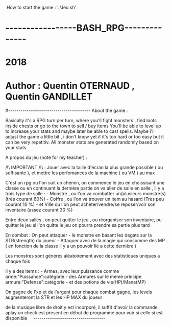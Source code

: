  How to start the game : './Jeu.sh'
 
# -----------------BASH_RPG--------------
#                   2018
# Author : Quentin OTERNAUD , Quentin GANDILLET         
#----------------------------------------
About the game : 

Basically it's a RPG turn per turn, where you'll fight monsters , find loots inside chests or go to the town to sell / buy items
You'll be able to level up to increase your stats and maybe later be able to cast spells.
Maybe i'll adjust the game a little bit , i don't know yet if it's too hard or too easy but it can be very repetitiv.
All monster stats are generated randomly based on your stats.

A propos du jeu (note for my teacher) : 

/!\ IMPORTANT /!\ : Jouer avec la taille d'écran la plus grande possible ( ou suffisante ), et mettre les perfomances de la machine ( ou VM ) au max 


C'est un rpg ou l'on suit un chemin, on commence le jeu en choissisant une classe ou en continuant la dernière partie
on va aller de salle en salle , il y a trois type de salle :
	- Monstre , ou l'on va combatter un/plusieurs monstre(s) (très courant 60%)
	- Coffre , ou l'on va trouver un item au hasard          (Très peu courant 10 %)
	- et Ville ou l'on peut acheter/vendre/se reposer/voir son inventaire (assez courant 30 %)

Entre deux salles , on peut quitter le jeu , ou réorganiser son inventaire, ou quitter le jeu
si l'on quitte le jeu on pourra prendre sa partie plus tard

En combat : On peut attaquer 
	- le monstre en basant les degats sur la STR(strength) du joueur
	- Attaquer avec de la magie qui consomme des MP ( en fonction de la classe il y a un pouvoir lié a cette dernière )

Les monstres sont générés aléatoirement avec des statistiques uniques a chaque fois	

Il y a des items :
	- Armes, avec leur puissance comme arme:"Puissance":catégorie
	- des Armures sur le meme principe armure:"Defense":catégorie
	- et des potions de vie(HP)/Mana(MP)

On gagne de l'xp et de l'argent pour chaque combat gagné, les levels augmenteront la STR et les HP MAX du joueur


de la musique libre de droit y est incorporé, il suffit d'avoir la commande aplay
un check est present en début de programme pour voir si celle si est disponible 
    
								-----------------------------------

